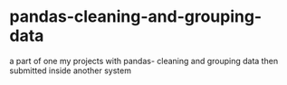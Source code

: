 # pandas-cleaning-and-grouping-data
a part of one my projects with pandas- cleaning and grouping data then submitted inside another system
